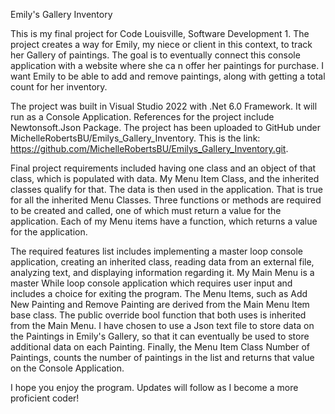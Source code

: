 Emily's Gallery Inventory

This is my final project for Code Louisville, Software Development 1. The project creates
a way for Emily, my niece or client in this context, to track her Gallery of paintings. 
The goal is to eventually connect this console application with a website where she ca
n offer her paintings for purchase. I want Emily to be able to add and remove paintings,
along with getting a total count for her inventory. 

The project was built in Visual Studio 2022 with .Net 6.0 Framework. It will run as a 
Console Application. References for the project include Newtonsoft.Json Package. The project 
has been uploaded to GitHub under MichelleRobertsBU/Emilys_Gallery_Inventory. This is the 
link: https://github.com/MichelleRobertsBU/Emilys_Gallery_Inventory.git.

Final project requirements included having one class and an object of that class, which is 
populated with data. My Menu Item Class, and the inherited classes qualify for that. The data
is then used in the application. That is true for all the inherited Menu Classes. Three functions
or methods are required to be created and called, one of which must return a value for the application.
Each of my Menu items have a function, which returns a value for the application.


The required features list includes implementing a master loop console application, creating
an inherited class, reading data from an external file, analyzing text, and displaying information 
regarding it. My Main Menu is a master While loop console application which requires user input and 
includes a choice for exiting the program. The Menu Items, such as Add New Painting and Remove Painting
are derived from the Main Menu Item base class. The public override bool function that both uses is inherited 
from the Main Menu. I have chosen to use a Json text file to store data on the Paintings in Emily's
Gallery, so that it can 
eventually be used to store additional data on each Painting. Finally, the
Menu Item Class Number of Paintings, counts the number of paintings in the list and returns that value
on the Console Application. 

I hope you enjoy the program. Updates will follow as I become a more proficient coder!
